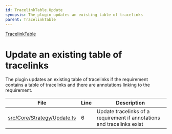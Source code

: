 ```yaml
---
id: TracelinkTable.Update
synopsis: The plugin updates an existing table of tracelinks
parent: TracelinkTable
---
```


<div class="tracey tracey-plugin-breadcrumbs">

[TracelinkTable](../TracelinkTable.md "TracelinkTable")

</div>

# Update an existing table of tracelinks

The plugin updates an existing table of tracelinks if the requirement contains a table of tracelinks and there are annotations linking to the requirement.

<div class="tracey tracey-plugin-tracelinktable">

| File                                                                                                 | Line | Description                                                            |
| ---------------------------------------------------------------------------------------------------- | ---- | ---------------------------------------------------------------------- |
| [src/Core/Strategy/Update.ts](../../../src/Core/Strategy/Update.ts#L6 "src/Core/Strategy/Update.ts") | 6    | Update tracelinks of a requirement if annotations and tracelinks exist |

</div>
